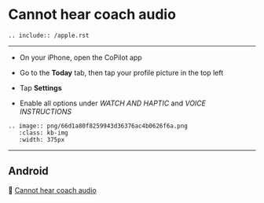 # Cannot hear coach audio

```{eval-rst}
.. include:: /apple.rst
```

---

- On your iPhone, open the CoPilot app

- Go to the **Today** tab, then tap your profile picture in the top left

- Tap **Settings**

- Enable all options under *WATCH AND HAPTIC* and *VOICE INSTRUCTIONS*

```{eval-rst}
.. image:: png/66d1a80f8259943d36376ac4b0626f6a.png
   :class: kb-img
   :width: 375px
```

---

## Android

📌 [Cannot hear coach audio](android/coach-audio.md)
